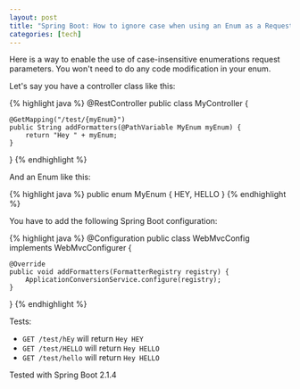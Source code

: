 ```yaml
---
layout: post
title: "Spring Boot: How to ignore case when using an Enum as a Request parameter"
categories: [tech]
---
```


Here is a way to enable the use of case-insensitive enumerations request parameters. You won't need to do any code modification in your enum.

Let's say you have a controller class like this:

{% highlight java %}
@RestController
public class MyController {
    
    @GetMapping("/test/{myEnum}")
    public String addFormatters(@PathVariable MyEnum myEnum) {
        return "Hey " + myEnum;
    }
}
{% endhighlight %}

And an Enum like this:

{% highlight java %}
public enum MyEnum {
    HEY,
    HELLO
}
{% endhighlight %}

You have to add the following Spring Boot configuration:

{% highlight java %}
@Configuration
public class WebMvcConfig implements WebMvcConfigurer {
    
    @Override
    public void addFormatters(FormatterRegistry registry) {
        ApplicationConversionService.configure(registry);
    }
}
{% endhighlight %}
 
Tests:
* `GET /test/hEy` will return `Hey HEY`
* `GET /test/HELLO` will return `Hey HELLO`
* `GET /test/hello` will return `Hey HELLO`

Tested with Spring Boot 2.1.4